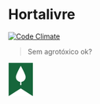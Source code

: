 # Hortalivre

[![Code Climate](https://codeclimate.com/github/comodocoletivo/hortalivre/badges/gpa.svg)](https://codeclimate.com/github/comodocoletivo/hortalivre)

> Sem agrotóxico ok?

<a href="http://hortalivre.com.br">
  <img width="50" src="https://github.com/comodocoletivo/hortalivre/blob/gh-pages/images/horta-icon.png" alt="Hortalivre Logo">
</a>